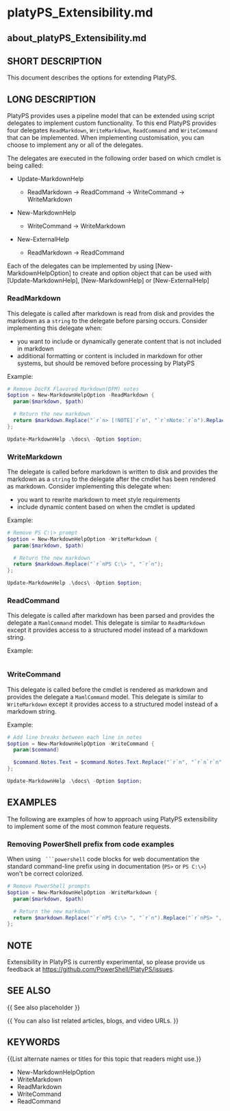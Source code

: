 ﻿# platyPS_Extensibility.md

## about_platyPS_Extensibility.md

## SHORT DESCRIPTION

This document describes the options for extending PlatyPS.

## LONG DESCRIPTION

PlatyPS provides uses a pipeline model that can be extended using script delegates to implement custom functionality.
To this end PlatyPS provides four delegates `ReadMarkdown`, `WriteMarkdown`, `ReadCommand` and `WriteCommand` that can be implemented.
When implementing customisation, you can choose to implement any or all of the delegates.

The delegates are executed in the following order based on which cmdlet is being called:

- Update-MarkdownHelp
  - ReadMarkdown -> ReadCommand -> WriteCommand -> WriteMarkdown

- New-MarkdownHelp
  - WriteCommand -> WriteMarkdown

- New-ExternalHelp
  - ReadMarkdown -> ReadCommand

Each of the delegates can be implemented by using [New-MarkdownHelpOption] to create and option object that can be used with [Update-MarkdownHelp], [New-MarkdownHelp] or [New-ExternalHelp]

### ReadMarkdown

This delegate is called after markdown is read from disk and provides the markdown as a `string` to the delegate before parsing occurs. Consider implementing this delegate when:

- you want to include or dynamically generate content that is not included in markdown
- additional formatting or content is included in markdown for other systems, but should be removed before processing by PlatyPS

Example:

```powershell
# Remove DocFX Flavored Markdown(DFM) notes
$option = New-MarkdownHelpOption -ReadMarkdown {
  param($markdown, $path)

  # Return the new markdown
  return $markdown.Replace("`r`n> [!NOTE]`r`n", "`r`nNote:`r`n").Replace("`r`n> ", "`r`n");
};

Update-MarkdownHelp .\docs\ -Option $option;
```

### WriteMarkdown

The delegate is called before markdown is written to disk and provides the markdown as a `string` to the delegate after the cmdlet has been rendered as markdown. Consider implementing this delegate when:

- you want to rewrite markdown to meet style requirements
- include dynamic content based on when the cmdlet is updated

Example:

```powershell
# Remove PS C:\> prompt
$option = New-MarkdownHelpOption -WriteMarkdown {
  param($markdown, $path)

  # Return the new markdown
  return $markdown.Replace("`r`nPS C:\> ", "`r`n");
};

Update-MarkdownHelp .\docs\ -Option $option;
```

### ReadCommand

This delegate is called after markdown has been parsed and provides the delegate a `MamlCommand` model. This delegate is similar to `ReadMarkdown` except it provides access to a structured model instead of a markdown string.

Example:

```powershell

```

### WriteCommand

This delegate is called before the cmdlet is rendered as markdown and provides the delegate a `MamlCommand` model. This delegate is similar to `WriteMarkdown` except it provides access to a structured model instead of a markdown string.

Example:

```powershell
# Add line breaks between each line in notes
$option = New-MarkdownHelpOption -WriteCommand {
  param($command)

  $command.Notes.Text = $command.Notes.Text.Replace("`r`n", "`r`n`r`n");
};

Update-MarkdownHelp .\docs\ -Option $option;
```

## EXAMPLES

The following are examples of how to approach using PlatyPS extensibility to implement some of the most common feature requests.

### Removing PowerShell prefix from code examples

When using ` ```powershell` code blocks for web documentation the standard command-line prefix using in documentation (`PS>` or `PS C:\>`) won't be correct colorized.

```powershell
# Remove PowerShell prompts
$option = New-MarkdownHelpOption -WriteMarkdown {
  param($markdown, $path)

  # Return the new markdown
  return $markdown.Replace("`r`nPS C:\> ", "`r`n").Replace("`r`nPS> ", "`r`n");
};
```

## NOTE

Extensibility in PlatyPS is currently experimental, so please provide us feedback at https://github.com/PowerShell/PlatyPS/issues.

## SEE ALSO
{{ See also placeholder }}

{{ You can also list related articles, blogs, and video URLs. }}

## KEYWORDS

{{List alternate names or titles for this topic that readers might use.}}

- New-MarkdownHelpOption
- WriteMarkdown
- ReadMarkdown
- WriteCommand
- ReadCommand
